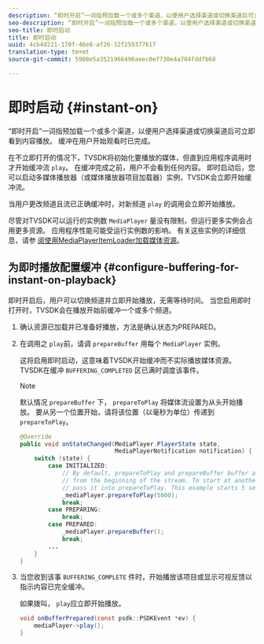 ```yaml
---
description: “即时开启”一词指预加载一个或多个渠道，以便用户选择渠道或切换渠道后可立即看到内容播放。 缓冲在用户开始观看时已完成。
seo-description: “即时开启”一词指预加载一个或多个渠道，以便用户选择渠道或切换渠道后可立即看到内容播放。 缓冲在用户开始观看时已完成。
seo-title: 即时启动
title: 即时启动
uuid: 4cb4d221-170f-46e8-af26-32f259377617
translation-type: tm+mt
source-git-commit: 5908e5a3521966496aeec0ef730e4a704fddfb68

---
```



# 即时启动 {#instant-on}

“即时开启”一词指预加载一个或多个渠道，以便用户选择渠道或切换渠道后可立即看到内容播放。 缓冲在用户开始观看时已完成。

在不立即打开的情况下，TVSDK将初始化要播放的媒体，但直到应用程序调用时才开始缓冲流 `play`。 在缓冲完成之前，用户不会看到任何内容。 即时启动后，您可以启动多媒体播放器（或媒体播放器项目加载器）实例，TVSDK会立即开始缓冲流。

当用户更改频道且流已正确缓冲时，对新频道 `play` 的调用会立即开始播放。

尽管对TVSDK可以运行的实例数 `MediaPlayer` 量没有限制，但运行更多实例会占用更多资源。 应用程序性能可能受运行实例数的影响。 有关这些实例的详细信息，请参 [阅使用MediaPlayerItemLoader加载媒体资源](../../../tvsdk-1.4-for-android/ui-configure/mediaplayer-initialize-for-video/android-1.4-media-mediaplayeritemloader.md)。

## 为即时播放配置缓冲 {#configure-buffering-for-instant-on-playback}

即时开启后，用户可以切换频道并立即开始播放，无需等待时间。 当您启用即时打开时，TVSDK会在播放开始前缓冲一个或多个频道。

1. 确认资源已加载并已准备好播放，方法是确认状态为PREPARED。
1. 在调用之 `play`前，请调 `prepareBuffer` 用每个 `MediaPlayer` 实例。

   这将启用即时启动，这意味着TVSDK开始缓冲而不实际播放媒体资源。 TVSDK在缓冲 `BUFFERING_COMPLETED` 区已满时调度该事件。

   >[!NOTE]
   >
   >默认情况 `prepareBuffer` 下， `prepareToPlay` 将媒体流设置为从头开始播放。 要从另一个位置开始，请将该位置（以毫秒为单位）传递到 `prepareToPlay`。

   ```java
   @Override 
   public void onStateChanged(MediaPlayer.PlayerState state,  
                              MediaPlayerNotification notification) { 
       switch (state) { 
           case INITIALIZED: 
               // By default, prepareToPlay and prepareBuffer buffer and start playing 
               // from the beginning of the stream. To start at another position, 
               // pass it into prepareToPlay. This example starts 5 seconds into the stream. 
               _mediaPlayer.prepareToPlay(5000); 
               break; 
           case PREPARING: 
               break; 
           case PREPARED: 
               _mediaPlayer.prepareBuffer(); 
               break; 
           ... 
       } 
   }
   ```

1. 当您收到该事 `BUFFERING_COMPLETE` 件时，开始播放该项目或显示可视反馈以指示内容已完全缓冲。

   如果拨叫， `play`应立即开始播放。

   ```java
   void onBufferPrepared(const psdk::PSDKEvent *ev) { 
       mediaPlayer->play(); 
   }
   ```
